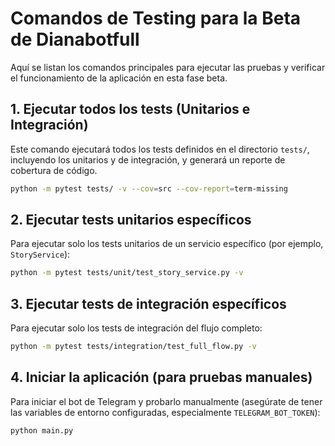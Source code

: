 # Comandos de Testing para la Beta de Dianabotfull

Aquí se listan los comandos principales para ejecutar las pruebas y verificar el funcionamiento de la aplicación en esta fase beta.

## 1. Ejecutar todos los tests (Unitarios e Integración)

Este comando ejecutará todos los tests definidos en el directorio `tests/`, incluyendo los unitarios y de integración, y generará un reporte de cobertura de código.

```bash
python -m pytest tests/ -v --cov=src --cov-report=term-missing
```

## 2. Ejecutar tests unitarios específicos

Para ejecutar solo los tests unitarios de un servicio específico (por ejemplo, `StoryService`):

```bash
python -m pytest tests/unit/test_story_service.py -v
```

## 3. Ejecutar tests de integración específicos

Para ejecutar solo los tests de integración del flujo completo:

```bash
python -m pytest tests/integration/test_full_flow.py -v
```

## 4. Iniciar la aplicación (para pruebas manuales)

Para iniciar el bot de Telegram y probarlo manualmente (asegúrate de tener las variables de entorno configuradas, especialmente `TELEGRAM_BOT_TOKEN`):

```bash
python main.py
```
